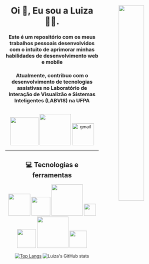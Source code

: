 <div align="center" >
	<img align="right" src="https://octocat-generator-assets.githubusercontent.com/my-octocat-1621019343670.png" width='40%'/>
	<div align="left" width='60%'>
	<h1 align="center" >Oi 👋, Eu sou a Luiza 👩‍💻.</h1>
	<h3 align="center" flex-wrap="wrap"> Este é um repositório com os meus trabalhos pessoais desenvolvidos com o intuito de 		aprimorar minhas habilidades de desenvolvimento web e mobile </h3>
	<h3 align="center">Atualmente, contribuo com o desenvolvimento de tecnologias assistivas no Laboratório de Interação de Visualizão e Sistemas Inteligentes (LABVIS) na UFPA</h3>
</div>
<br>
<div align="center">
  <a href="https://www.linkedin.com/in/luizamarlene">
  <img alt="" src="https://img.shields.io/badge/LinkedIn-0077B5?style=for-the-badge&logo=linkedin&logoColor=white" width="90"></a>
  <a href="https://www.instagram.com/tuiza_99/">
  <img alt="" src="https://img.shields.io/badge/Instagram-E4405F?style=for-the-badge&logo=instagram&logoColor=white" width="100"></a>
  <a href='mailto:luiza8.marlene@gmail.com'>
  <img alt="gmail" src="https://img.shields.io/badge/Gmail-D14836?style=for-the-badge&logo=gmail&logoColor=white" width="70"></a>
</div>
  
---

## 💻 Tecnologias e ferramentas
<img alt="" src="https://img.shields.io/badge/HTML5-E34F26?style=for-the-badge&logo=html5&logoColor=white" width="70" target="_blank"> <img alt="" src="https://img.shields.io/badge/CSS3-1572B6?style=for-the-badge&logo=css3&logoColor=white" width="60" target="_blank">
<img alt="" src="https://img.shields.io/badge/JavaScript-F7DF1E?style=for-the-badge&logo=javascript&logoColor=black" width="100" target="_blank">
<img alt="" src="https://img.shields.io/badge/C-00599C?style=for-the-badge&logo=c&logoColor=white" width="38" target="_blank">
<img alt="" src="https://img.shields.io/badge/Sass-CC6699?style=for-the-badge&logo=sass&logoColor=white" width="60" target="_blank">
<img alt="" src="https://img.shields.io/badge/Bootstrap-563D7C?style=for-the-badge&logo=bootstrap&logoColor=white" width="100" target="_blank">
<img alt="" src="https://img.shields.io/badge/Git-F05032?style=for-the-badge&logo=git&logoColor=white" width="55" target="_blank">

[![Top Langs](https://github-readme-stats.vercel.app/api/top-langs/?username=luizamarlene&layout=compact&theme=radical)](https://github.com/luizamarlene/github-readme-stats)
![Luiza's GitHub stats](https://github-readme-stats.vercel.app/api?username=luizamarlene&show_icons=true&theme=radical)
  



